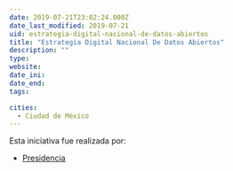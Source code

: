 ```yaml
---
date: 2019-07-21T23:02:24.000Z
date_last_modified: 2019-07-21
uid: estrategia-digital-nacional-de-datos-abiertos
title: "Estrategia Digital Nacional De Datos Abiertos"
description: ""
type: 
website: 
date_ini: 
date_end: 
tags:

cities: 
  - Ciudad de México
---
```


Esta iniciativa fue realizada por:

- [Presidencia](/organizaciones/presidencia)
